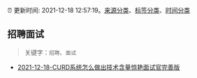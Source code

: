 :alarm_clock: 更新时间: 2021-12-18 12:57:19。[来源分类](../README.md)、[标签分类](../TAGS.md)、[时间分类](../TIMELINE.md)

## 招聘面试


> 关键字：`招聘`、`面试`



- [2021-12-18-CURD系统怎么做出技术含量惊艳面试官完善版](https://toutiao.io/k/2jsbhve) 